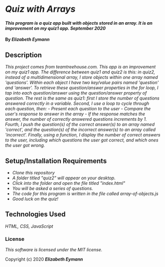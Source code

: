 # _Quiz with Arrays_

#### _This program is a quiz app built with objects stored in an array. It is an improvement on my quiz1 app. September 2020_

#### By _**Elizabeth Eymann**_

## Description

_This project comes from teamtreehouse.com. This app is an improvement on my quiz1 app. The difference between quiz1 and quiz2 is this: in quiz2, instead of a multidimensional array, I store objects within one array named 'questions'. Within each object I have two key/value pairs named 'question' and 'answer'. To retrieve these question/answer properties in the for loop, I tap into each question/answer using the question/answer property of question. The rest is the same as quiz1: first I store the number of questions answered correctly in a variable. Second, I use a loop to cycle through each question, then:
    - Present each question to the user
    - Compare the user's response to answer in the array
    - If the response matches the answer, the number of correctly
      answered questions increments by 1.
Fourth, I push the question(s) of the correct answer(s) to an array named 'correct', and the question(s) of the incorrect answer(s) to an array called 'incorrect'. Finally, using a function, I display the number of correct answers to the user, including which questions the user got correct, and which ones the user got wrong._

## Setup/Installation Requirements

* _Clone this repository_
* _A folder titled "quiz2" will appear on your desktop._
* _Click into the folder and open the file titled "index.html"_
* _You will be asked a series of questions._
* _The code for this program is written in the file called array-of-objects.js_
* _Good luck on the quiz!_

## Technologies Used

_HTML, CSS, JavaScript_

### License

*This software is licensed under the MIT license.*

Copyright (c) 2020 **_Elizabeth Eymann_**
